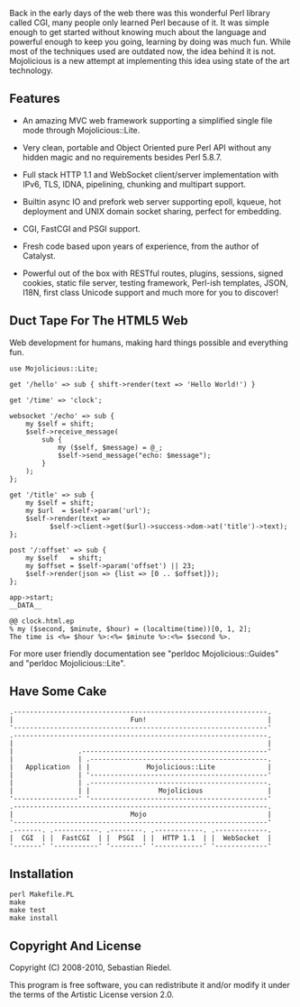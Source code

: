 Back in the early days of the web there was this wonderful Perl library
called CGI, many people only learned Perl because of it.
It was simple enough to get started without knowing much about the language
and powerful enough to keep you going, learning by doing was much fun.
While most of the techniques used are outdated now, the idea behind it is
not.
Mojolicious is a new attempt at implementing this idea using state of the art
technology.

Features
--------

* An amazing MVC web framework supporting a simplified single file mode
  through Mojolicious::Lite.

* Very clean, portable and Object Oriented pure Perl API without any hidden
  magic and no requirements besides Perl 5.8.7.

* Full stack HTTP 1.1 and WebSocket client/server implementation with IPv6,
  TLS, IDNA, pipelining, chunking and multipart support.

* Builtin async IO and prefork web server supporting epoll, kqueue, hot
  deployment and UNIX domain socket sharing, perfect for embedding.

* CGI, FastCGI and PSGI support.

* Fresh code based upon years of experience, from the author of Catalyst.

* Powerful out of the box with RESTful routes, plugins, sessions, signed
  cookies, static file server, testing framework, Perl-ish templates, JSON,
  I18N, first class Unicode support and much more for you to discover!

Duct Tape For The HTML5 Web
---------------------------

Web development for humans, making hard things possible and everything fun.

    use Mojolicious::Lite;

    get '/hello' => sub { shift->render(text => 'Hello World!') }

    get '/time' => 'clock';

    websocket '/echo' => sub {
        my $self = shift;
        $self->receive_message(
            sub {
                my ($self, $message) = @_;
                $self->send_message("echo: $message");
            }
        );
    };

    get '/title' => sub {
        my $self = shift;
        my $url  = $self->param('url');
        $self->render(text =>
              $self->client->get($url)->success->dom->at('title')->text);
    };

    post '/:offset' => sub {
        my $self   = shift;
        my $offset = $self->param('offset') || 23;
        $self->render(json => {list => [0 .. $offset]});
    };

    app->start;
    __DATA__

    @@ clock.html.ep
    % my ($second, $minute, $hour) = (localtime(time))[0, 1, 2];
    The time is <%= $hour %>:<%= $minute %>:<%= $second %>.

For more user friendly documentation see "perldoc Mojolicious::Guides"
and "perldoc Mojolicious::Lite".

Have Some Cake
--------------

    .---------------------------------------------------------------.
    |                             Fun!                              |
    '---------------------------------------------------------------'
    .---------------------------------------------------------------.
    |                                                               |
    |                .----------------------------------------------'
    |                | .--------------------------------------------.
    |   Application  | |              Mojolicious::Lite             |
    |                | '--------------------------------------------'
    |                | .--------------------------------------------.
    |                | |                 Mojolicious                |
    '----------------' '--------------------------------------------'
    .---------------------------------------------------------------.
    |                             Mojo                              |
    '---------------------------------------------------------------'
    .-------. .-----------. .--------. .------------. .-------------.
    |  CGI  | |  FastCGI  | |  PSGI  | |  HTTP 1.1  | |  WebSocket  |
    '-------' '-----------' '--------' '------------' '-------------'

Installation
------------

    perl Makefile.PL
    make
    make test
    make install

Copyright And License
---------------------

Copyright (C) 2008-2010, Sebastian Riedel.

This program is free software, you can redistribute it and/or modify it under
the terms of the Artistic License version 2.0.